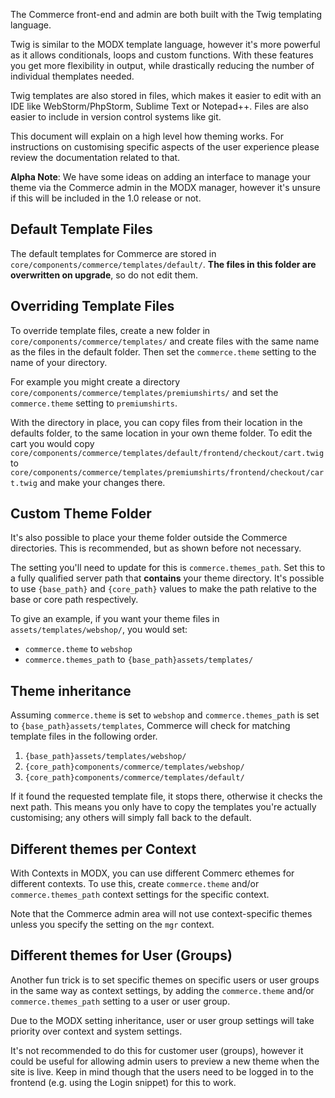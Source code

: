 The Commerce front-end and admin are both built with the Twig templating language. 

Twig is similar to the MODX template language, however it's more powerful as it allows conditionals, loops and custom functions. With these features you get more flexibility in output, while drastically reducing the number of individual themplates needed.

Twig templates are also stored in files, which makes it easier to edit with an IDE like WebStorm/PhpStorm, Sublime Text or Notepad++. Files are also easier to include in version control systems like git.

This document will explain on a high level how theming works. For instructions on customising specific aspects of the user experience please review the documentation related to that. 

**Alpha Note**: We have some ideas on adding an interface to manage your theme via the Commerce admin in the MODX manager, however it's unsure if this will be included in the 1.0 release or not. 

## Default Template Files

The default templates for Commerce are stored in `core/components/commerce/templates/default/`. **The files in this folder are overwritten on upgrade**, so do not edit them.  

## Overriding Template Files

To override template files, create a new folder in `core/components/commerce/templates/` and create files with the same name as the files in the default folder. Then set the `commerce.theme` setting to the name of your directory. 

For example you might create a directory `core/components/commerce/templates/premiumshirts/` and set the `commerce.theme` setting to `premiumshirts`.

With the directory in place, you can copy files from their location in the defaults folder, to the same location in your own theme folder. To edit the cart you would copy `core/components/commerce/templates/default/frontend/checkout/cart.twig` to `core/components/commerce/templates/premiumshirts/frontend/checkout/cart.twig` and make your changes there.

## Custom Theme Folder

It's also possible to place your theme folder outside the Commerce directories. This is recommended, but as shown before not necessary.

The setting you'll need to update for this is `commerce.themes_path`. Set this to a fully qualified server path that **contains** your theme directory. It's possible to use `{base_path}` and `{core_path}` values to make the path relative to the base or core path respectively.

To give an example, if you want your theme files in `assets/templates/webshop/`, you would set:

- `commerce.theme` to `webshop`
- `commerce.themes_path` to `{base_path}assets/templates/`

## Theme inheritance

Assuming `commerce.theme` is set to `webshop` and `commerce.themes_path` is set to `{base_path}assets/templates`, Commerce will check for matching template files in the following order. 

1. `{base_path}assets/templates/webshop/`
2. `{core_path}components/commerce/templates/webshop/`
3. `{core_path}components/commerce/templates/default/`

If it found the requested template file, it stops there, otherwise it checks the next path. This means you only have to copy the templates you're actually customising; any others will simply fall back to the default. 

## Different themes per Context

With Contexts in MODX, you can use different Commerc ethemes for different contexts. To use this, create `commerce.theme` and/or `commerce.themes_path` context settings for the specific context. 

Note that the Commerce admin area will not use context-specific themes unless you specify the setting on the `mgr` context. 

## Different themes for User (Groups)

Another fun trick is to set specific themes on specific users or user groups in the same way as context settings, by adding the `commerce.theme` and/or `commerce.themes_path` setting to a user or user group.
 
Due to the MODX setting inheritance, user or user group settings will take priority over context and system settings. 

It's not recommended to do this for customer user (groups), however it could be useful for allowing admin users to preview a new theme when the site is live. Keep in mind though that the users need to be logged in to the frontend (e.g. using the Login snippet) for this to work.
